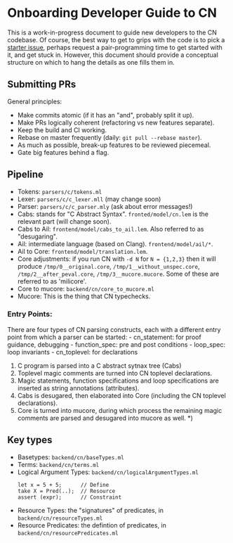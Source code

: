 # Onboarding Developer Guide to CN

This is a work-in-progress document to guide new developers to the CN codebase.
Of course, the best way to get to grips with the code is to pick a [starter
issue](https://github.com/orgs/GaloisInc/projects/23/views/9?filterQuery=label%3Acn+is%3Aopen+expertise%3Aonboarding),
perhaps request a pair-programming time to get started with it, and get stuck
in. However, this document should provide a conceptual structure on which to
hang the details as one fills them in.

## Submitting PRs

General principles:

* Make commits atomic (if it has an "and", probably split it up).
* Make PRs logically coherent (refactoring vs new features separate).
* Keep the build and CI working.
* Rebase on master frequently (daily: `git pull --rebase master`).
* As much as possible, break-up features to be reviewed piecemeal.
* Gate big features behind a flag.

## Pipeline

* Tokens: `parsers/c/tokens.ml`
* Lexer: `parsers/c/c_lexer.mll` (may change soon)
* Parser: `parsers/c/c_parser.mly` (ask about error messages!)
* Cabs: stands for "C Abstract Syntax". `fronted/model/cn.lem` is the relevant
  part (will change soon).
* Cabs to Ail: `frontend/model/cabs_to_ail.lem`. Also referred to as "desugaring".
* Ail: intermediate language (based on Clang). `frontend/model/ail/*`.
* Ail to Core: `frontend/model/translation.lem`.
* Core adjustments: if you run CN with `-d N` for `N = {1,2,3}` then it will
  produce `/tmp/0__original.core`, `/tmp/1__without_unspec.core`,
  `/tmp/2__after_peval.core`, `/tmp/3__mucore.mucore`. Some of these are referred to as 'milicore'.
* Core to mucore: `backend/cn/core_to_mucore.ml`
* Mucore: This is the thing that CN typechecks.

### Entry Points:

There are four types of CN parsing constructs, each with
a different entry point from which a parser can be started:
     - cn_statement: for proof guidance, debugging
     - function_spec: pre and post conditions
     - loop_spec: loop invariants
     - cn_toplevel: for declarations

1. C program is parsed into a C abstract sytnax tree (Cabs)
2. Toplevel magic comments are turned into CN toplevel declarations.
3. Magic statements, function specifications and loop specifications are
  inserted as string annotations (attributes).
4. Cabs is desugared, then elaborated into Core (including the CN toplevel declarations).
5. Core is turned into mucore, during which process the remaining magic
  comments are parsed and desugared into mucore as well. *)

## Key types

* Basetypes: `backend/cn/baseTypes.ml`
* Terms: `backend/cn/terms.ml`
* Logical Argument Types: `backend/cn/logicalArgumentTypes.ml`
    ```
    let x = 5 + 5;      // Define
    take X = Pred(..);  // Resource
    assert (expr);      // Constraint
    ```
* Resource Types: the "signatures" of predicates, in `backend/cn/resourceTypes.ml`
* Resource Predicates: the defintion of predicates, in `backend/cn/resourcePredicates.ml`

